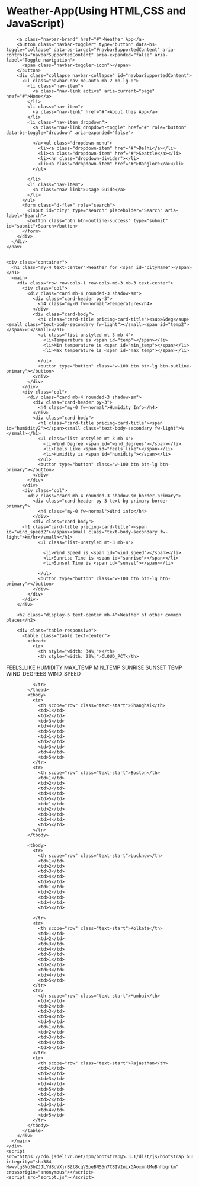 # Weather-App(Using HTML,CSS and JavaScript)


<!doctype html>
<html lang="en">
  <head>
    <meta charset="utf-8">
    <meta name="viewport" content="width=device-width, initial-scale=1">
    <title>My Weather APP</title>
    <link href="https://cdn.jsdelivr.net/npm/bootstrap@5.3.1/dist/css/bootstrap.min.css" rel="stylesheet" integrity="sha384-4bw+/aepP/YC94hEpVNVgiZdgIC5+VKNBQNGCHeKRQN+PtmoHDEXuppvnDJzQIu9" crossorigin="anonymous">
  </head>
  <body>
    <nav class="navbar navbar-expand-lg bg-body-tertiary">
      <div class="container-fluid">



        <a class="navbar-brand" href="#">Weather App</a>
        <button class="navbar-toggler" type="button" data-bs-toggle="collapse" data-bs-target="#navbarSupportedContent" aria-controls="navbarSupportedContent" aria-expanded="false" aria-label="Toggle navigation">
          <span class="navbar-toggler-icon"></span>
        </button>
        <div class="collapse navbar-collapse" id="navbarSupportedContent">
          <ul class="navbar-nav me-auto mb-2 mb-lg-0">
            <li class="nav-item">
              <a class="nav-link active" aria-current="page" href="#">Home</a>
            </li>
            <li class="nav-item">
              <a class="nav-link" href="#">About this App</a>
            </li>
            <li class="nav-item dropdown">
              <a class="nav-link dropdown-toggle" href="#" role="button" data-bs-toggle="dropdown" aria-expanded="false">
                
              </a><ul class="dropdown-menu">
                <li><a class="dropdown-item" href="#">Delhi</a></li>
                <li><a class="dropdown-item" href="#">Seattle</a></li>
                <li><hr class="dropdown-divider"></li>
                <li><a class="dropdown-item" href="#">Banglore</a></li>
              </ul>
              
            </li>
            <li class="nav-item">
              <a class="nav-link">Usage Guide</a>
            </li>
          </ul>
          <form class="d-flex" role="search">
            <input id="city" type="search" placeholder="Search" aria-label="Search">
            <button class="btn btn-outline-success" type="submit" id="submit">Search</button>
          </form>
        </div>
      </div>
    </nav>


    <div class="container">
      <h1 class="my-4 text-center">Weather for <span id="cityName"></span></h1>
      <main>
        <div class="row row-cols-1 row-cols-md-3 mb-3 text-center">
          <div class="col">
            <div class="card mb-4 rounded-3 shadow-sm">
              <div class="card-header py-3">
                <h4 class="my-0 fw-normal">Temperature</h4>
              </div>
              <div class="card-body">
                <h1 class="card-title pricing-card-title"><sup>&deg</sup><small class="text-body-secondary fw-light"></small><span id="temp2"></span>>C</small></h1>
                <ul class="list-unstyled mt-3 mb-4">
                  <li>Temperature is <span id="temp"></span></li>
                  <li>Min temperature is <span id="min_temp"></span></li>
                  <li>Max temperature is <span id="max_temp"></span></li>
                  
                </ul>
                <button type="button" class="w-100 btn btn-lg btn-outline-primary"></button>
              </div>
            </div>
          </div>
          <div class="col">
            <div class="card mb-4 rounded-3 shadow-sm">
              <div class="card-header py-3">
                <h4 class="my-0 fw-normal">Humidity Info</h4>
              </div>
              <div class="card-body">
                <h1 class="card-title pricing-card-title"><span id="humidity2"></span><small class="text-body-secondary fw-light">%</small></h1>
                <ul class="list-unstyled mt-3 mb-4">
                  <li>Wind Degree <span id="wind_degrees"></span></li>
                  <li>Feels Like <span id="feels_like"></span></li>
                  <li>Humidity is <span id="humidity"></span></li>
                </ul>
                <button type="button" class="w-100 btn btn-lg btn-primary"></button>
              </div>
            </div>
          </div>
          <div class="col">
            <div class="card mb-4 rounded-3 shadow-sm border-primary">
              <div class="card-header py-3 text-bg-primary border-primary">
                <h4 class="my-0 fw-normal">Wind info</h4>
              </div>
              <div class="card-body">
          <h1 class="card-title pricing-card-title"><span id="wind_speed2"></span><small class="text-body-secondary fw-light">km/hr</small></h1>
                <ul class="list-unstyled mt-3 mb-4">
                  
                  <li>Wind Speed is <span id="wind_speed"></span></li>
                  <li>Sunrise Time is <span id="sunrise"></span></li>
                  <li>Sunset Time is <span id="sunset"></span></li>
                  
                </ul>
                <button type="button" class="w-100 btn btn-lg btn-primary"></button>
              </div>
            </div>
          </div>
        </div>
    
        <h2 class="display-6 text-center mb-4">Weather of other common places</h2>
    
        <div class="table-responsive">
          <table class="table text-center">
            <thead>
              <tr>
                <th style="width: 34%;"></th>
                <th style="width: 22%;">CLOUD_PCT</th>
<th style="width: 22%;">FEELS_LIKE</th>
<th style="width: 22%;">HUMIDITY</th>
<th style="width: 22%;">MAX_TEMP</th>
<th style="width: 22%;">MIN_TEMP</th>
<th style="width: 22%;">SUNRISE</th>
<th style="width: 22%;">SUNSET</th>
<th style="width: 22%;">TEMP</th>
<th style="width: 22%;">WIND_DEGREES</th>
<th style="width: 22%;">WIND_SPEED</th>

              </tr>
            </thead>
            <tbody>
              <tr>
                <th scope="row" class="text-start">Shanghai</th>
                <td>1</td>
                <td>2</td>
                <td>3</td>
                <td>4</td>
                <td>5</td>
                <td>1</td>
                <td>2</td>
                <td>3</td>
                <td>4</td>
                <td>5</td>
              </tr>
              <tr>
                <th scope="row" class="text-start">Boston</th>
                <td>1</td>
                <td>2</td>
                <td>3</td>
                <td>4</td>
                <td>5</td>
                <td>1</td>
                <td>2</td>
                <td>3</td>
                <td>4</td>
                <td>5</td>
              </tr>
            </tbody>
    
            <tbody>
              <tr>
                <th scope="row" class="text-start">Lucknow</th>
                <td>1</td>
                <td>2</td>
                <td>3</td>
                <td>4</td>
                <td>5</td>
                <td>1</td>
                <td>2</td>
                <td>3</td>
                <td>4</td>
                <td>5</td>
                
              </tr>
              <tr>
                <th scope="row" class="text-start">Kolkata</th>
                <td>1</td>
                <td>2</td>
                <td>3</td>
                <td>4</td>
                <td>5</td>
                <td>1</td>
                <td>2</td>
                <td>3</td>
                <td>4</td>
                <td>5</td>
              </tr>
              <tr>
                <th scope="row" class="text-start">Mumbai</th>
                <td>1</td>
                <td>2</td>
                <td>3</td>
                <td>4</td>
                <td>5</td>
                <td>1</td>
                <td>2</td>
                <td>3</td>
                <td>4</td>
                <td>5</td>
              </tr>
              <tr>
                <th scope="row" class="text-start">Rajasthan</th>
                <td>1</td>
                <td>2</td>
                <td>3</td>
                <td>4</td>
                <td>5</td>
                <td>1</td>
                <td>2</td>
                <td>3</td>
                <td>4</td>
                <td>5</td>
              </tr>
            </tbody>
          </table>
        </div>
      </main>
    </div>
    <script src="https://cdn.jsdelivr.net/npm/bootstrap@5.3.1/dist/js/bootstrap.bundle.min.js" integrity="sha384-HwwvtgBNo3bZJJLYd8oVXjrBZt8cqVSpeBNS5n7C8IVInixGAoxmnlMuBnhbgrkm" crossorigin="anonymous"></script>
    <script src="script.js"></script>
  </body>
</html>

